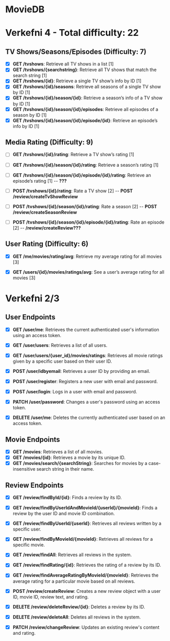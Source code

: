 # MovieDB 

# Verkefni 4 - Total difficulty: 22

## TV Shows/Seasons/Episodes (Difficulty: 7)
- [X] **GET /tvshows**: Retrieve all TV shows in a list [1]
- [X] **GET /tvshows/{searchstring}**: Retrieve all TV shows that match the search string [1]
- [X] **GET /tvshows/{id}**: Retrieve a single TV show’s info by ID [1]
- [X] **GET /tvshows/{id}/seasons**: Retrieve all seasons of a single TV show by ID [1]
- [X] **GET /tvshows/{id}/season/{id}**: Retrieve a season’s info of a TV show by ID [1]
- [X] **GET /tvshows/{id}/season/{id}/episodes**: Retrieve all episodes of a season by ID [1]
- [X] **GET /tvshows/{id}/season/{id}/episode/{id}**: Retrieve an episode’s info by ID [1]

## Media Rating (Difficulty: 9)
- [ ] **GET /tvshows/{id}/rating**: Retrieve a TV show’s rating [1]
- [ ] **GET /tvshows/{id}/season/{id}/rating**: Retrieve a season’s rating [1]
- [ ] **GET /tvshows/{id}/season/{id}/episode/{id}/rating**: Retrieve an episode’s rating [1]
-- **???**


- [ ] **POST /tvshows/{id}/rating**: Rate a TV show [2]
-- **POST /review/createTvShowReview**

- [ ] **POST /tvshows/{id}/season/{id}/rating**: Rate a season [2]
-- **POST /review/createSeasonReview**

- [ ] **POST /tvshows/{id}/season/{id}/episode/{id}/rating**: Rate an episode [2]
-- **/review/createReview???** 

## User Rating (Difficulty: 6)
- [X] **GET /me/movies/rating/avg**: Retrieve my average rating for all movies [3]
- [X] **GET /users/{id}/movies/ratings/avg**: See a user’s average rating for all movies [3]



# Verkefni 2/3
## User Endpoints
- [X] **GET /user/me**: Retrieves the current authenticated user's information using an access token.
- [X] **GET /user/users**: Retrieves a list of all users.
- [X] **GET /user/users/{user_id}/movies/ratings**: Retrieves all movie ratings given by a specific user based on their user ID.
- [X] **POST /user/idbyemail**: Retrieves a user ID by providing an email.
- [X] **POST /user/register**: Registers a new user with email and password.
- [X] **POST /user/login**: Logs in a user with email and password.
- [X] **PATCH /user/password**: Changes a user's password using an access token.
- [X] **DELETE /user/me**: Deletes the currently authenticated user based on an access token.


## Movie Endpoints

- [X] **GET /movies**: Retrieves a list of all movies.
- [X] **GET /movies/{id}**: Retrieves a movie by its unique ID.
- [X] **GET /movies/search/{searchString}**: Searches for movies by a case-insensitive search string in their name.

## Review Endpoints
- [X] **GET /review/findById/{id}**: Finds a review by its ID.
- [X] **GET /review/findByUserIdAndMovieId/{userId}/{movieId}**: Finds a review by the user ID and movie ID combination.
- [X] **GET /review/findByUserId/{userId}**: Retrieves all reviews written by a specific user.
- [X] **GET /review/findByMovieId/{movieId}**: Retrieves all reviews for a specific movie.
- [X] **GET /review/findAll**: Retrieves all reviews in the system.
- [X] **GET /review/findRating/{id}**: Retrieves the rating of a review by its ID.
- [X] **GET /review/findAverageRatingByMovieId/{movieId}**: Retrieves the average rating for a particular movie based on all reviews.
- [X] **POST /review/createReview**: Creates a new review object with a user ID, movie ID, review text, and rating.
- [X] **DELETE /review/deleteReview/{id}**: Deletes a review by its ID.
- [X] **DELETE /review/deleteAll**: Deletes all reviews in the system.
- [X] **PATCH /review/changeReview**: Updates an existing review's content and rating.



    
    

    

